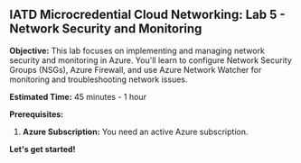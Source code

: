 ## IATD Microcredential Cloud Networking: Lab 5 - Network Security and Monitoring

**Objective:** This lab focuses on implementing and managing network security and monitoring in Azure. You'll learn to configure Network Security Groups (NSGs), Azure Firewall, and use Azure Network Watcher for monitoring and troubleshooting network issues.

**Estimated Time:** 45 minutes - 1 hour

**Prerequisites:**

1.  **Azure Subscription:** You need an active Azure subscription.

**Let's get started!**